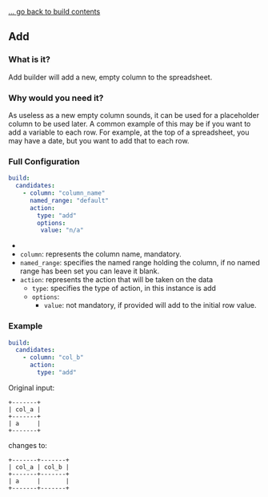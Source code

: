 [... go back to build contents](main.md)

## Add 

### What is it?

Add builder will add a new, empty column to the spreadsheet.

### Why would you need it?

As useless as a new empty column sounds, it can be used for a placeholder column to be used later. A common example
of this may be if you want to add a variable to each row.  For example, at the top of a spreadsheet, you may have a 
date, but you want to add that to each row.

### Full Configuration

```yaml
build:
  candidates:
    - column: "column_name"
      named_range: "default"
      action:
        type: "add"
        options:
         value: "n/a" 
```
- 
- `column`: represents the column name, mandatory.
- `named_range`: specifies the named range holding the column, if no named range has been set you can leave it blank.
- `action`: represents the action that will be taken on the data
  - `type`: specifies the type of action, in this instance is add 
  - `options`:
    - `value`: not mandatory, if provided will add to the initial row value. 

### Example

```yaml
build:
  candidates:
    - column: "col_b" 
      action:
        type: "add"
```

Original input: 
```
+-------+
| col_a |
+-------+
| a     |
+-------+
```

changes to: 

```
+-------+-------+
| col_a | col_b |
+-------+-------+
| a     |       |
+-------+-------+
```